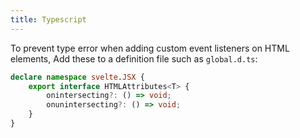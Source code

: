 ```yaml
---
title: Typescript
---
```


To prevent type error when adding custom event listeners on HTML elements, Add these to a definition file such as `global.d.ts`:

```ts
declare namespace svelte.JSX {
	export interface HTMLAttributes<T> {
		onintersecting?: () => void;
		onunintersecting?: () => void;
	}
}
```
